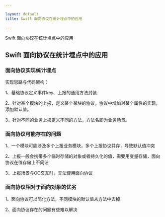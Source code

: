 ```yaml
---

layout: default
title: Swift 面向协议在统计埋点中的应用

---
```

Swift 面向协议在统计埋点中的应用
<!-- more -->


## Swift 面向协议在统计埋点中的应用

### 面向协议实现统计埋点

实现思路与代码架构：

1、基础协议定义事件key、上报的通用方法封装

2、针对某个模块的上报，定义某个某块的协议，协议中增加对某个属性的实现，添加默认值。

3、针对不同的业务上报定义不同的方法，方法名即为业务场景。


### 面向协议可能存在的问题

1、一个模块可能涉及多个上报业务模块，多个上报协议并存，导致默认值冲突

2、上报一般会携带多个临时存储的对象或者持久化的值，需要用变量存储，面向协议在值存储上不简洁

3、上报场景与OC交互时，无法使用面向协议

### 面向协议相对于面向对象的优劣

1、面向协议可以简化方法，不同模块的默认值从方法中去掉

2、面向协议存在的问题有些难以解决